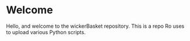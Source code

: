 # Welcome
Hello, and welcome to the wickerBasket repository. This is a repo Ro uses to upload various Python scripts.
